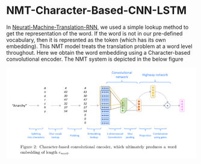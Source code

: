 # NMT-Character-Based-CNN-LSTM
In [Neuratl-Machine-Translation-RNN](https://github.com/shashankvmaiya/Neural-Machine-Translation-RNN), we used a simple lookup method to get the representation of the word. If the word is not in our pre-defined vocabulary, then it is represnted as the <UNK> token (which has its own embedding). This NMT model treats the translation problem at a word level throughout. Here we obtain the word embedding using a Character-based convolutional encoder. The NMT system is depicted in the below figure 

<img src="./Images/nmt_cnn_model.png"/>

